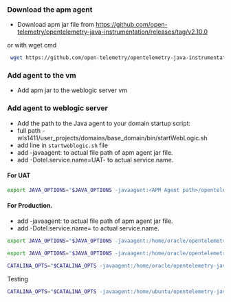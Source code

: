 ### Download the apm agent
- Download apm jar file from https://github.com/open-telemetry/opentelemetry-java-instrumentation/releases/tag/v2.10.0

or with wget cmd
```sh
 wget https://github.com/open-telemetry/opentelemetry-java-instrumentation/releases/latest/download/opentelemetry-javaagent.jar
```
  
### Add agent to the vm 
- Add apm jar to the weblogic server vm 


### Add agent to weblogic server 
- Add the path to the Java agent to your domain startup script:
- full path - wls1411/user_projects/domains/base_domain/bin/startWebLogic.sh
- add line in `startweblogic.sh` file
- add -javaagent:<APM Agent path> to actual file path of apm agent jar file. 
- add -Dotel.service.name=UAT-<service-name> to actual service.name.

#### For UAT
```sh
export JAVA_OPTIONS="$JAVA_OPTIONS -javaagent:<APM Agent path>/opentelemetry-javaagent.jar -Dotel.service.name=UAT-<Service-name> -Dotel.exporter.otlp.endpoint=http://10.100.64.41:8200 -Dotel.metrics.exporter=otlp -Dotel.logs.exporter=otlp"
```

#### For Production.
- add -javaagent:<APM Agent path> to actual file path of apm agent jar file. 
- add -Dotel.service.name=<service-name> to actual service.name.

```sh
export JAVA_OPTIONS="$JAVA_OPTIONS -javaagent:/home/oracle/opentelemetry-javaagent.jar -Dotel.service.name=Prod-Core -Dotel.exporter.otlp.endpoint=http://10.100.66.41:8200 -Dotel.metrics.exporter=otlp -Dotel.logs.exporter=otlp -Dotel.resource.attributes=deployment.environment=Production"
```

```sh
export JAVA_OPTIONS="$JAVA_OPTIONS -javaagent:/home/oracle/opentelemetry-javaagent.jar -Dotel.service.name=Prod-Digital -Dotel.exporter.otlp.endpoint=http://10.100.66.41:8200 -Dotel.metrics.exporter=otlp -Dotel.logs.exporter=otlp -Dotel.resource.attributes=deployment.environment=Production"
```

```sh
CATALINA_OPTS="$CATALINA_OPTS -javaagent:/home/oracle/opentelemetry-javaagent.jar -Dotel.service.name=Prod-Cms -Dotel.exporter.otlp.endpoint=http://10.100.66.41:8200 -Dotel.metrics.exporter=otlp -Dotel.logs.exporter=otlp -Dotel.resource.attributes=deployment.environment=Production"
```


Testing
```sh
CATALINA_OPTS="$CATALINA_OPTS -javaagent:/home/ubuntu/opentelemetry-javaagent.jar -Dotel.service.name=Prod-Cms -Dotel.exporter.otlp.endpoint=http://198.19.249.98:8200 -Dotel.metrics.exporter=otlp -Dotel.logs.exporter=otlp -Dotel.resource.attributes=deployment.environment=Production"
```
